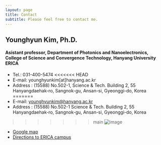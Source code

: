 ```yaml
---
layout: page
title: Contact
subtitle: Please feel free to contact me.
---
```


## Younghyun Kim, Ph.D.
#### Asistant professor, Department of Photonics and Nanoelectronics, College of Science and Convergence Technology, Hanyang University ERICA

- Tel.: 031-400-5474 
<<<<<<< HEAD
- E-mail: younghyunkim[at]hanyang.ac.kr
- Address : (15588) No.502-1, Science & Tech. Building 2, 55 Hanyangdaehak-ro, Sangnok-gu, Ansan-si, Gyeonggi-do, Korea     
=======
- E-mail: younghyunkim@hanyang.ac.kr
- Address : (15588) No.502-1 Science & Tech. Building 2, 55 Hanyangdaehak-ro, Sangnok-gu, Ansan-si, Gyeonggi-do, Korea     
>>>>>>> main
![image](https://user-images.githubusercontent.com/32427749/105430800-b9165e00-5c97-11eb-9cf9-3915b577932f.png)   
- [Google map](https://www.google.com/maps/place/Ansan-si,+Sa+3(sam)-dong,+%ED%95%9C%EC%96%91%EB%8C%80%ED%95%99%EA%B5%90+%EC%A0%9C2%EA%B3%BC%ED%95%99%EA%B8%B0%EC%88%A0%EA%B4%80/@37.29851,126.837269,15z/data=!4m5!3m4!1s0x357b6eee748e36d9:0x9c70efb26fc4cf9f!8m2!3d37.2985095!4d126.8372685?hl=en-US)   
- [Directions to ERICA campus ](https://www.hanyang.ac.kr/web/www/map_erica)